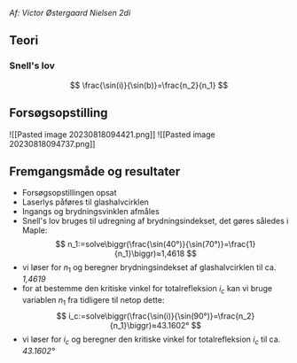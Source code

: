 *Af: Victor Østergaard Nielsen 2di*


## Teori
### Snell's lov
$$
\frac{\sin(i)}{\sin(b)}=\frac{n_2}{n_1}
$$
## Forsøgsopstilling
![[Pasted image 20230818094421.png]]
![[Pasted image 20230818094737.png]]
## Fremgangsmåde og resultater 
- Forsøgsopstillingen opsat
- Laserlys påføres til glashalvcirklen
- Ingangs og brydningsvinklen afmåles
- Snell's lov bruges til udregning af brydningsindekset, det gøres således i Maple:
$$
n_1:=solve\biggr(\frac{\sin(40°)}{\sin(70°)}=\frac{1}{n_1}\biggr)≈1,4618
$$
- vi løser for $n_1$ og beregner brydningsindekset af glashalvcirklen til ca. *1,4619*
- for at bestemme den kritiske vinkel for totalrefleksion $i_c$ kan vi bruge variablen $n_1$ fra tidligere til netop dette:
$$
i_c:=solve\biggr(\frac{\sin(i)}{\sin(90°)}=\frac{n_2}{n_1}\biggr)≈43.1602°
$$
- vi løser for $i_c$ og beregner den kritiske vinkel for totalrefleksion $i_c$ til ca. *43.1602°*